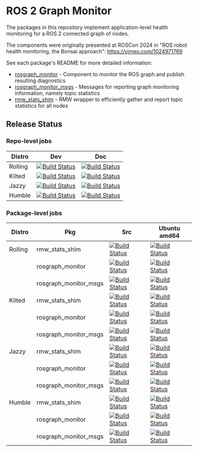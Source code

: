 # ROS 2 Graph Monitor

The packages in this repository implement application-level health monitoring for a ROS 2 connected graph of nodes.

The components were originally presented at ROSCon 2024 in "ROS robot health monitoring, the Bonsai approach": https://vimeo.com/1024971769

See each package's README for more detailed information:
* [rosgraph_monitor](./rosgraph_monitor/) - Component to monitor the ROS graph and publish resulting diagnostics
* [rosgraph_monitor_msgs](./rosgraph_monitor_msgs/) - Messages for reporting graph monitoring information, namely topic statistics
* [rmw_stats_shim](./rmw_stats_shim/) - RMW wrapper to efficiently gather and report topic statistics for all nodes

## Release Status

### Repo-level jobs

| Distro | Dev | Doc |
|--------|-----|-----|
| Rolling | [![Build Status](https://build.ros2.org/buildStatus/icon?job=Rdev__graph_monitor__ubuntu_noble_amd64)](https://build.ros2.org/job/Rdev__graph_monitor__ubuntu_noble_amd64/) | [![Build Status](https://build.ros2.org/buildStatus/icon?job=Rdoc__graph_monitor__ubuntu_noble_amd64)](https://build.ros2.org/job/Rdoc__graph_monitor__ubuntu_noble_amd64/) |
| Kilted  | [![Build Status](https://build.ros2.org/buildStatus/icon?job=Kdev__graph_monitor__ubuntu_noble_amd64)](https://build.ros2.org/job/Kdev__graph_monitor__ubuntu_noble_amd64/) | [![Build Status](https://build.ros2.org/buildStatus/icon?job=Kdoc__graph_monitor__ubuntu_noble_amd64)](https://build.ros2.org/job/Kdoc__graph_monitor__ubuntu_noble_amd64/) |
| Jazzy   | [![Build Status](https://build.ros2.org/buildStatus/icon?job=Jdev__graph_monitor__ubuntu_noble_amd64)](https://build.ros2.org/job/Jdev__graph_monitor__ubuntu_noble_amd64/) | [![Build Status](https://build.ros2.org/buildStatus/icon?job=Jdoc__graph_monitor__ubuntu_noble_amd64)](https://build.ros2.org/job/Jdoc__graph_monitor__ubuntu_noble_amd64/) |
| Humble  | [![Build Status](https://build.ros2.org/buildStatus/icon?job=Hdev__graph_monitor__ubuntu_jammy_amd64)](https://build.ros2.org/job/Hdev__graph_monitor__ubuntu_jammy_amd64/) | [![Build Status](https://build.ros2.org/buildStatus/icon?job=Hdoc__graph_monitor__ubuntu_jammy_amd64)](https://build.ros2.org/job/Hdoc__graph_monitor__ubuntu_jammy_amd64/) |

### Package-level jobs

| Distro | Pkg | Src | Ubuntu amd64 |
|--------|-----|-----|--------------|
| Rolling | rmw_stats_shim        | [![Build Status](https://build.ros2.org/buildStatus/icon?job=Rsrc_uN__rmw_stats_shim__ubuntu_noble__source)](https://build.ros2.org/view/Rsrc_uN/job/Rsrc_uN__rmw_stats_shim__ubuntu_noble__source/) | [![Build Status](https://build.ros2.org/buildStatus/icon?job=Rbin_uN64__rmw_stats_shim__ubuntu_noble_amd64__binary)](https://build.ros2.org/view/Rsrc_uN/job/Rbin_uN64__rmw_stats_shim__ubuntu_noble_amd64__binary/) |
|         | rosgraph_monitor      | [![Build Status](https://build.ros2.org/buildStatus/icon?job=Rsrc_uN__rosgraph_monitor__ubuntu_noble__source)](https://build.ros2.org/view/Rbin_unv8_uNv8/job/Rsrc_uN__rosgraph_monitor__ubuntu_noble__source/) | [![Build Status](https://build.ros2.org/buildStatus/icon?job=Rbin_uN64__rosgraph_monitor__ubuntu_noble_amd64__binary)](https://build.ros2.org/view/Rbin_unv8_uNv8/job/Rbin_uN64__rosgraph_monitor__ubuntu_noble_amd64__binary/) |
|         | rosgraph_monitor_msgs | [![Build Status](https://build.ros2.org/buildStatus/icon?job=Rsrc_uN__rosgraph_monitor_msgs__ubuntu_noble__source)](https://build.ros2.org/view/Rsrc_uN/job/Rsrc_uN__rosgraph_monitor_msgs__ubuntu_noble__source/) | [![Build Status](https://build.ros2.org/buildStatus/icon?job=Rbin_uN64__rosgraph_monitor_msgs__ubuntu_noble_amd64__binary)](https://build.ros2.org/view/Rsrc_uN/job/Rbin_uN64__rosgraph_monitor_msgs__ubuntu_noble_amd64__binary/) |
| Kilted  | rmw_stats_shim        | [![Build Status](https://build.ros2.org/buildStatus/icon?job=Ksrc_uN__rmw_stats_shim__ubuntu_noble__source)](https://build.ros2.org/view/Ksrc_uN/job/Ksrc_uN__rmw_stats_shim__ubuntu_noble__source/) | [![Build Status](https://build.ros2.org/buildStatus/icon?job=Kbin_unv8_uNv8__rmw_stats_shim__ubuntu_noble_arm64__binary)](https://build.ros2.org/view/Kbin_unv8_uNv8/job/Kbin_unv8_uNv8__rmw_stats_shim__ubuntu_noble_arm64__binary/) |
|         | rosgraph_monitor      | [![Build Status](https://build.ros2.org/buildStatus/icon?job=Ksrc_uN__rosgraph_monitor__ubuntu_noble__source)](https://build.ros2.org/view/Ksrc_uN/job/Ksrc_uN__rosgraph_monitor__ubuntu_noble__source/) | [![Build Status](https://build.ros2.org/buildStatus/icon?job=Kbin_unv8_uNv8__rosgraph_monitor__ubuntu_noble_arm64__binary)](https://build.ros2.org/view/Kbin_unv8_uNv8/job/Kbin_unv8_uNv8__rosgraph_monitor__ubuntu_noble_arm64__binary/) |
|         | rosgraph_monitor_msgs | [![Build Status](https://build.ros2.org/buildStatus/icon?job=Ksrc_uN__rosgraph_monitor_msgs__ubuntu_noble__source)](https://build.ros2.org/view/Ksrc_uN/job/Ksrc_uN__rosgraph_monitor_msgs__ubuntu_noble__source/) | [![Build Status](https://build.ros2.org/buildStatus/icon?job=Kbin_unv8_uNv8__rosgraph_monitor_msgs__ubuntu_noble_arm64__binary)](https://build.ros2.org/view/Kbin_unv8_uNv8/job/Kbin_unv8_uNv8__rosgraph_monitor_msgs__ubuntu_noble_arm64__binary/) |
| Jazzy   | rmw_stats_shim        | [![Build Status](https://build.ros2.org/buildStatus/icon?job=Jsrc_uN__rmw_stats_shim__ubuntu_noble__source)](https://build.ros2.org/view/Jsrc_uN/job/Jsrc_uN__rmw_stats_shim__ubuntu_noble__source/) | [![Build Status](https://build.ros2.org/buildStatus/icon?job=Jbin_unv8_uNv8__rmw_stats_shim__ubuntu_noble_arm64__binary)](https://build.ros2.org/view/Jbin_unv8_uNv8/job/Jbin_unv8_uNv8__rmw_stats_shim__ubuntu_noble_arm64__binary/) |
|         | rosgraph_monitor      | [![Build Status](https://build.ros2.org/buildStatus/icon?job=Jsrc_uN__rosgraph_monitor__ubuntu_noble__source)](https://build.ros2.org/view/Jsrc_uN/job/Jsrc_uN__rosgraph_monitor__ubuntu_noble__source/) | [![Build Status](https://build.ros2.org/buildStatus/icon?job=Jbin_unv8_uNv8__rosgraph_monitor__ubuntu_noble_arm64__binary)](https://build.ros2.org/view/Jbin_unv8_uNv8/job/Jbin_unv8_uNv8__rosgraph_monitor__ubuntu_noble_arm64__binary/) |
|         | rosgraph_monitor_msgs | [![Build Status](https://build.ros2.org/buildStatus/icon?job=Jsrc_uN__rosgraph_monitor_msgs__ubuntu_noble__source)](https://build.ros2.org/view/Jsrc_uN/job/Jsrc_uN__rosgraph_monitor_msgs__ubuntu_noble__source/) | [![Build Status](https://build.ros2.org/buildStatus/icon?job=Jbin_unv8_uNv8__rosgraph_monitor_msgs__ubuntu_noble_arm64__binary)](https://build.ros2.org/view/Jbin_unv8_uNv8/job/Jbin_unv8_uNv8__rosgraph_monitor_msgs__ubuntu_noble_arm64__binary/) |
| Humble  | rmw_stats_shim        | [![Build Status](https://build.ros2.org/buildStatus/icon?job=Hsrc_uJ__rmw_stats_shim__ubuntu_jammy__source)](https://build.ros2.org/view/Hsrc_uJ/job/Hsrc_uJ__rmw_stats_shim__ubuntu_jammy__source/) | [![Build Status](https://build.ros2.org/buildStatus/icon?job=Hbin_ujv8_uJv8__rmw_stats_shim__ubuntu_jammy_arm64__binary)](https://build.ros2.org/view/Hbin_ujv8_uJv8/job/Hbin_ujv8_uJv8__rmw_stats_shim__ubuntu_jammy_arm64__binary/) |
|         | rosgraph_monitor      | [![Build Status](https://build.ros2.org/buildStatus/icon?job=Hsrc_uJ__rosgraph_monitor__ubuntu_jammy__source)](https://build.ros2.org/view/Hsrc_uJ/job/Hsrc_uJ__rosgraph_monitor__ubuntu_jammy__source/) | [![Build Status](https://build.ros2.org/buildStatus/icon?job=Hbin_ujv8_uJv8__rosgraph_monitor__ubuntu_jammy_arm64__binary)](https://build.ros2.org/view/Hbin_ujv8_uJv8/job/Hbin_ujv8_uJv8__rosgraph_monitor__ubuntu_jammy_arm64__binary/) |
|         | rosgraph_monitor_msgs | [![Build Status](https://build.ros2.org/buildStatus/icon?job=Hsrc_uJ__rosgraph_monitor_msgs__ubuntu_jammy__source)](https://build.ros2.org/view/Hsrc_uJ/job/Hsrc_uJ__rosgraph_monitor_msgs__ubuntu_jammy__source/) | [![Build Status](https://build.ros2.org/buildStatus/icon?job=Hbin_ujv8_uJv8__rosgraph_monitor_msgs__ubuntu_jammy_arm64__binary)](https://build.ros2.org/view/Hbin_ujv8_uJv8/job/Hbin_ujv8_uJv8__rosgraph_monitor_msgs__ubuntu_jammy_arm64__binary/) |
